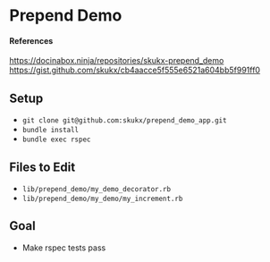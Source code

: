 # Prepend Demo
#### References
https://docinabox.ninja/repositories/skukx-prepend_demo
https://gist.github.com/skukx/cb4aacce5f555e6521a604bb5f991ff0

## Setup
 - `git clone git@github.com:skukx/prepend_demo_app.git`
 - `bundle install`
 - `bundle exec rspec`
 
## Files to Edit
 - `lib/prepend_demo/my_demo_decorator.rb`
 - `lib/prepend_demo/my_demo/my_increment.rb`

## Goal
 - Make rspec tests pass
